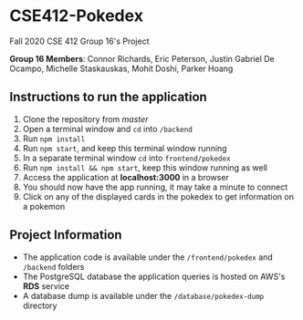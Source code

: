 # CSE412-Pokedex
Fall 2020 CSE 412 Group 16's Project

**Group 16 Members**: Connor Richards, Eric Peterson, Justin Gabriel De Ocampo, Michelle Staskauskas, Mohit Doshi, Parker Hoang

## Instructions to run the application
1. Clone the repository from *master*
2. Open a terminal window and `cd` into `/backend`
3. Run `npm install`
4. Run `npm start`, and keep this terminal window running
5. In a separate terminal window `cd` into `frontend/pokedex`
6. Run `npm install && npm start`, keep this window running as well
7. Access the application at **localhost:3000** in a browser
8. You should now have the app running, it may take a minute to connect
9. Click on any of the displayed cards in the pokedex to get information on a pokemon

## Project Information
* The application code is available under the `/frontend/pokedex` and `/backend` folders
* The PostgreSQL database the application queries is hosted on AWS's **RDS** service
* A database dump is available under the `/database/pokedex-dump` directory
